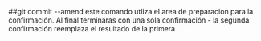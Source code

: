 ##git commit --amend
este comando utliza el area de preparacion para la confirmación.
Al final terminaras con una sola confirmación - la segunda confirmación reemplaza el resultado de la primera
